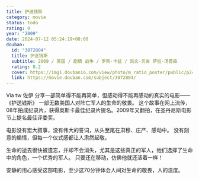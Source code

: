 ```yaml
---
title: 护送钱斯
category: movie
status: todo
rating: 0
year: "2009"
date: 2024-07-12 05:24:19+08:00
douban:
  id: "3072804"
  title: 护送钱斯
  subtitle: 2009 / 美国 / 剧情 战争 / 罗斯·卡兹 / 凯文·贝肯 萨拉·汤普森
  rating: 8.2
  cover: https://img1.doubanio.com/view/photo/m_ratio_poster/public/p2499101149.jpg
  link: https://movie.douban.com/subject/3072804/
---
```


Via tw 佐伊 分享一部简单得不能再简单，但感动得不能再感动的真实的电影—— 《护送钱斯》
一部无数美国人对阵亡军人的生命的敬畏。
这个故事在网上流传，08年拍成纪录片，获得奥斯卡最佳纪录片提名。2009年又翻拍，在圣丹尼斯电影节上提名最佳评委奖。

电影没有宏大叙事，没有伟大的誓词，从头至尾在肃穆、庄严、感动中。
没有刻意的煽情，但每一个仪式感都让人肃然起敬。

生命的逝去很快被遗忘，并却不会消失，尤其是这些真正的军人，他们选择了生命中的角色，一个优秀的军人。
只要还在移动，仿佛他就还活着一样！

安静的用心感受这部电影，至少这70分钟体会人间对生命的敬畏，人的温度。
